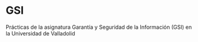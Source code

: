 # GSI
Prácticas de la asignatura Garantía y Seguridad de la Información (GSI) en la Universidad de Valladolid
